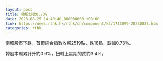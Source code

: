 ```yaml
---
layout: post
title: 韓股低收0.73%
date: 2023-08-25 14:40:40.000000000 +08:00
link: https://news.rthk.hk/rthk/ch/component/k2/1715099-20230825.htm
categories: rthk
---
```


南韓股市下跌，首爾綜合指數收報2519點，跌18點，跌幅0.73%。

韓股本周累計升約0.6%，扭轉上星期的跌約3.4%。
